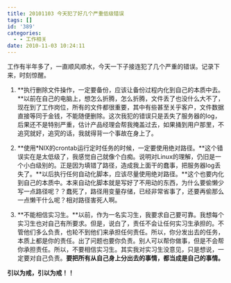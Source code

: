 ```yaml
---
title: 20101103 今天犯了好几个严重低级错误
tags: []
id: '389'
categories:
  - - 工作相关
date: 2010-11-03 10:24:11
---
```


工作有半年多了，一直顺风顺水，今天一下子接连犯了几个严重的错误。记录下来，时刻惊醒。

1. **执行删除文件操作，一定要备份，应该让备份过程内化到自己的本质中去。**以前在自己的电脑上，想怎么折腾，怎么折腾，文件丢了也没什么大不了，现在到了工作岗位，所有的文件都很重要，其中有些甚至关乎客户，文件数据直接等同于金钱，不能随便删除。这次我犯的错误只是丢失了服务器的log，后果还不是特别严重，估计产品经理会帮我掩盖过去，如果捅到用户那里，不追究就好，追究的话，我就得背一个事故在身上了。

2. **使用*NIX的crontab运行定时任务的时候，一定要使用绝对路径。**这个错误实在是太低级了，我感觉自己就像个白痴。说明对Linux的理解，仍旧是一个小白级别的。正是因为填错了路径，造成我上面干的蠢事，把服务器log丢失了。**以后执行任何自动化脚本，应该尽量使用绝对路径。**这个也要内化到自己的本质中。本来自动化脚本就是写好了不用动的东西，为什么要偷懒少写一点路径呢？？蠢死了，路径用变量存储，已经非常省事了，还要再偷那么一点懒干什么呢？相对路径害死人啊。

3. **不能相信实习生。**以前，作为一名实习生，我要求自己要可靠。我想每个实习生也对自己有所要求。但是，说白了，责任不会让任何实习生承担的。不管他们多么负责，也轮不到他们来承担任何责任。所以，你分发出去的任务，本质上都是你的责任。出了问题也要你负责。别人可以帮你做事，但是不会帮你承担责任。所以，不要相信实习生。其实我对实习生没意见，只是想说，一定要对自己负责。**要把所有从自己身上分出去的事情，都当成是自己的事情。**

**引以为戒，引以为戒！！**